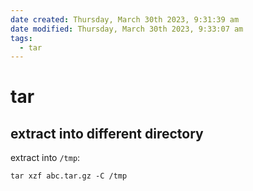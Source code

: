 ```yaml
---
date created: Thursday, March 30th 2023, 9:31:39 am
date modified: Thursday, March 30th 2023, 9:33:07 am
tags:
  - tar
---
```


# tar

## extract into different directory

extract into `/tmp`:

```shell
tar xzf abc.tar.gz -C /tmp
```
